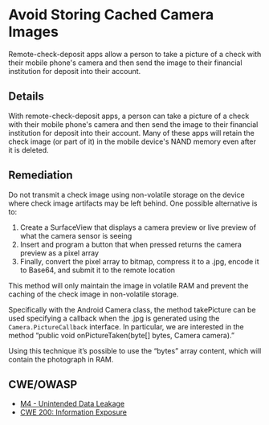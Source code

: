 # Avoid Storing Cached Camera Images

Remote-check-deposit apps allow a person to take a picture of a check with their mobile phone's camera and then send the image to their financial institution for deposit into their account.

## Details 

With remote-check-deposit apps, a person can take a picture of a check with their mobile phone's camera and then send the image to their financial institution for deposit into their account.  Many of these apps will retain the check image (or part of it) in the mobile device's NAND memory even after it is deleted.

## Remediation

Do not transmit a check image using non-volatile storage on the device where check image artifacts may be left behind. One possible alternative is to:
1. Create a SurfaceView that displays a camera preview or live preview of what the camera sensor is seeing
2. Insert and program a button that when pressed returns the camera preview as a pixel array
3. Finally, convert the pixel array to bitmap, compress it to a .jpg, encode it to Base64, and submit it to the remote location

This method will only maintain the image in volatile RAM and prevent the caching of the check image in non-volatile storage.

Specifically with the Android Camera class, the method takePicture can be used specifying a callback when the .jpg is generated using the `Camera.PictureCallback` interface. In particular, we are interested in the method “public void onPictureTaken(byte[] bytes, Camera camera).”

Using this technique it’s possible to use the “bytes” array content, which will contain the photograph in RAM.
 
## CWE/OWASP

 * [M4 - Unintended Data Leakage](https://www.owasp.org/index.php/Mobile_Top_10_2014-M4)
 * [CWE 200: Information Exposure](http://cwe.mitre.org/data/definitions/200.html)
